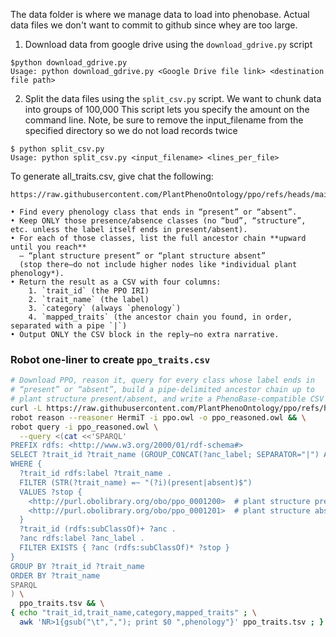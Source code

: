 The data folder is where we manage data to load into phenobase.
Actual data files we don't want to commit to github since whey are too large.

1. Download data from google drive using the `download_gdrive.py` script 
```
$python download_gdrive.py
Usage: python download_gdrive.py <Google Drive file link> <destination file path>
```

2. Split the data files using the `split_csv.py` script.  We want to chunk data into groups of 100,000
This script lets you specify the amount on the command line.  Note, be sure to remove the input_filename
from the specified directory so we do not load records twice
```
$ python split_csv.py
Usage: python split_csv.py <input_filename> <lines_per_file>
```
To generate all_traits.csv, give chat the following:
```I’m working with the Plant Phenology Ontology at  
https://raw.githubusercontent.com/PlantPhenoOntology/ppo/refs/heads/main/ppo.owl  
 
• Find every phenology class that ends in “present” or “absent”.  
• Keep ONLY those presence/absence classes (no “bud”, “structure”, etc. unless the label itself ends in present/absent).  
• For each of those classes, list the full ancestor chain **upward until you reach**  
  – “plant structure present” or “plant structure absent”  
  (stop there—do not include higher nodes like *individual plant phenology*).  
• Return the result as a CSV with four columns:  
    1. `trait_id` (the PPO IRI)  
    2. `trait_name` (the label)  
    3. `category` (always `phenology`)  
    4. `mapped_traits` (the ancestor chain you found, in order, separated with a pipe `|`)  
• Output ONLY the CSV block in the reply—no extra narrative.
```

### Robot one‑liner to create `ppo_traits.csv`

```bash
# Download PPO, reason it, query for every class whose label ends in
# “present” or “absent”, build a pipe‑delimited ancestor chain up to
# plant structure present/absent, and write a PhenoBase‑compatible CSV
curl -L https://raw.githubusercontent.com/PlantPhenoOntology/ppo/refs/heads/main/ppo.owl -o ppo.owl && \
robot reason --reasoner HermiT -i ppo.owl -o ppo_reasoned.owl && \
robot query -i ppo_reasoned.owl \
  --query <(cat <<'SPARQL'
PREFIX rdfs: <http://www.w3.org/2000/01/rdf-schema#>
SELECT ?trait_id ?trait_name (GROUP_CONCAT(?anc_label; SEPARATOR="|") AS ?mapped_traits)
WHERE {
  ?trait_id rdfs:label ?trait_name .
  FILTER (STR(?trait_name) =~ "(?i)(present|absent)$")
  VALUES ?stop {
    <http://purl.obolibrary.org/obo/ppo_0001200>  # plant structure present
    <http://purl.obolibrary.org/obo/ppo_0001201>  # plant structure absent
  }
  ?trait_id (rdfs:subClassOf)+ ?anc .
  ?anc rdfs:label ?anc_label .
  FILTER EXISTS { ?anc (rdfs:subClassOf)* ?stop }
}
GROUP BY ?trait_id ?trait_name
ORDER BY ?trait_name
SPARQL
) \
  ppo_traits.tsv && \
{ echo "trait_id,trait_name,category,mapped_traits" ; \
  awk 'NR>1{gsub("\t",","); print $0 ",phenology"}' ppo_traits.tsv ; } > ppo_traits.csv
```
